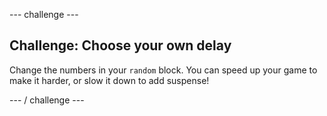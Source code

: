 \--- challenge \---

## Challenge: Choose your own delay

Change the numbers in your `random` block. You can speed up your game to make it harder, or slow it down to add suspense!

\--- / challenge \---